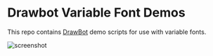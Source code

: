 # Drawbot Variable Font Demos


This repo contains [DrawBot](http://www.drawbot.com/) demo scripts for use with variable fonts.
 
![screenshot](https://github.com/eliheuer/drawbot-variable-font-demos/blob/master/documentation/screenshots/screenshot.png)


